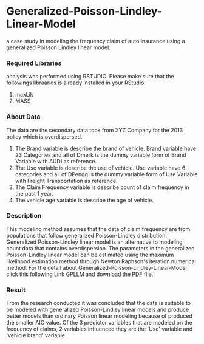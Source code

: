 # Generalized-Poisson-Lindley-Linear-Model
a case study in modeling the frequency claim of auto insurance using a generalized Poisson Lindley linear model.

### Required Libraries
analysis was performed using RSTUDIO. Please make sure that the followings libraaries is already installed in your RStudio:
1. maxLik
2. MASS

### About Data
The data are the secondary data took from XYZ Company for the 2013 policy which is overdispersed.
1. The Brand variable is describe the brand of vehicle. Brand variable have 23 Categories and all of Dmerk is the dummy variable form of Brand Variable with AUDI as reference.
2. The Use variable is describe the use of vehicle. Use variable have 6 categories and all of DPengg is the dummy variable form of Use Variable with Freight Transportation as reference.
3. The Claim Frequency variable is describe count of claim frequency in the past 1 year.
4. The vehicle age variable is describe the age of vehicle.


### Description
This modeling method assumes that the data of claim frequency are from populations that follow generalized Poisson-Lindley distribution. Generalized Poisson-Lindley linear model is an alternative to modeling count data that contains overdispersion. The parameters in the generalized Poisson-Lindley linear model can be estimated using the maximum likelihood estimation method through Newton Raphson's iteration numerical method. For the detail about Generalized-Poisson-Lindley-Linear-Model click this following Link [GPLLM](https://journal.unhas.ac.id/index.php/jmsk/article/view/9315) and download the [PDF](https://journal.unhas.ac.id/index.php/jmsk/article/view/9315/pdf) file.

### Result
From the research conducted it was concluded that the data is suitable to be modeled with generalized Poisson-Lindley linear models and produce better models than ordinary Poisson linear modeling because of produced the smaller AIC value. Of the 3 predictor variables that are modeled on the frequency of claims, 2 variables influenced they are the 'Use' variable and 'vehicle brand' variable.
